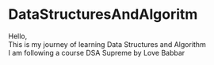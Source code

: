 # DataStructuresAndAlgoritm
 
Hello, <br>
This is my journey of learning Data Structures and Algorithm <br>
I am following a course DSA Supreme by Love Babbar
